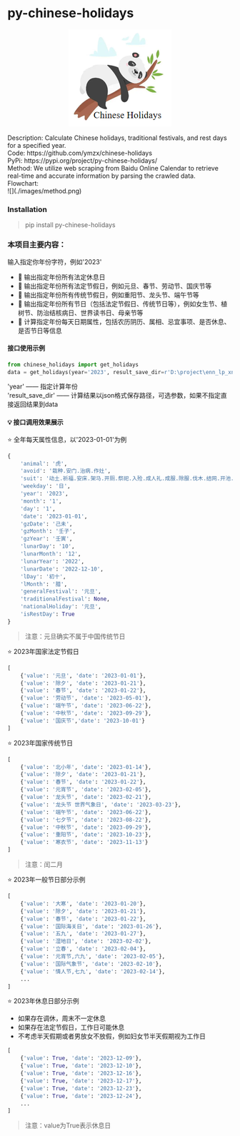 # py-chinese-holidays
<p align="center">
  <img src="./images/icon.png" />
</p>
Description: Calculate Chinese holidays, traditional festivals, and rest days for a specified year. <br>
Code: https://github.com/ymzx/chinese-holidays <br>
PyPi: https://pypi.org/project/py-chinese-holidays/  <br>
Method: We utilize web scraping from Baidu Online Calendar to retrieve real-time and accurate information by parsing the crawled data. <br>
Flowchart: <br>
![](./images/method.png)

### Installation
> pip install py-chinese-holidays

### 本项目主要内容：
输入指定你年份字符，例如'2023'
- 🚀 输出指定年份所有法定休息日
- 🚀 输出指定年份所有法定节假日，例如元旦、春节、劳动节、国庆节等
- 🚀 输出指定年份所有传统节假日，例如重阳节、龙头节、端午节等
- 🚀 输出指定年份所有节日（包括法定节假日、传统节日等），例如女生节、植树节、防治结核病日、世界读书日、母亲节等
- 🚀 计算指定年份每天日期属性，包括农历阴历、属相、忌宜事项、是否休息、是否节日等信息


#### 接口使用示例

```python
from chinese_holidays import get_holidays
data = get_holidays(year='2023', result_save_dir=r'D:\project\enn_lp_xndc\load_baseline\src')

```
'year' —— 指定计算年份   
'result_save_dir' —— 计算结果以json格式保存路径，可选参数，如果不指定直接返回结果到data
#### 💡 接口调用效果展示
⭐ 全年每天属性信息，以'2023-01-01'为例
```python
{
    'animal': '虎',
    'avoid': '栽种.安门.治病.作灶',
    'suit': '动土.祈福.安床.架马.开厕.祭祀.入殓.成人礼.成服.除服.伐木.结网.开池.求子',
    'weekday': '日',
    'year': '2023',
    'month': '1',
    'day': '1',
    'date': '2023-01-01',
    'gzDate': '己未',
    'gzMonth': '壬子',
    'gzYear': '壬寅',
    'lunarDay': '10',
    'lunarMonth': '12',
    'lunarYear': '2022',
    'lunarDate': '2022-12-10',
    'lDay': '初十',
    'lMonth': '腊',
    'generalFestival': '元旦',
    'traditionalFestival': None,
    'nationalHoliday': '元旦',
    'isRestDay': True
}
```
> 注意：元旦确实不属于中国传统节日 <br>

⭐ 2023年国家法定节假日
```python
[
    {'value': '元旦', 'date': '2023-01-01'}, 
    {'value': '除夕', 'date': '2023-01-21'}, 
    {'value': '春节', 'date': '2023-01-22'}, 
    {'value': '劳动节', 'date': '2023-05-01'}, 
    {'value': '端午节', 'date': '2023-06-22'}, 
    {'value': '中秋节', 'date': '2023-09-29'}, 
    {'value': '国庆节','date': '2023-10-01'}
]
```

⭐ 2023年国家传统节日
```python
[
    {'value': '北小年', 'date': '2023-01-14'}, 
    {'value': '除夕', 'date': '2023-01-21'}, 
    {'value': '春节', 'date': '2023-01-22'}, 
    {'value': '元宵节', 'date': '2023-02-05'}, 
    {'value': '龙头节', 'date': '2023-02-21'}, 
    {'value': '龙头节 世界气象日', 'date': '2023-03-23'}, 
    {'value': '端午节', 'date': '2023-06-22'}, 
    {'value': '七夕节', 'date': '2023-08-22'}, 
    {'value': '中秋节', 'date': '2023-09-29'}, 
    {'value': '重阳节', 'date': '2023-10-23'}, 
    {'value': '寒衣节', 'date': '2023-11-13'}
]
```
> 注意：闰二月 <br>

⭐ 2023年一般节日部分示例 <br>
```python
[
    {'value': '大寒', 'date': '2023-01-20'}, 
    {'value': '除夕', 'date': '2023-01-21'}, 
    {'value': '春节', 'date': '2023-01-22'}, 
    {'value': '国际海关日', 'date': '2023-01-26'}, 
    {'value': '五九', 'date': '2023-01-27'}, 
    {'value': '湿地日', 'date': '2023-02-02'}, 
    {'value': '立春', 'date': '2023-02-04'}, 
    {'value': '元宵节,六九', 'date': '2023-02-05'}, 
    {'value': '国际气象节', 'date': '2023-02-10'}, 
    {'value': '情人节,七九', 'date': '2023-02-14'},
    ...
] 
```

⭐ 2023年休息日部分示例 <br>
- 如果存在调休，周末不一定休息
- 如果存在法定节假日，工作日可能休息
- 不考虑半天假期或者男放女不放假，例如妇女节半天假期视为工作日
```python
[
    {'value': True, 'date': '2023-12-09'}, 
    {'value': True, 'date': '2023-12-10'}, 
    {'value': True, 'date': '2023-12-16'}, 
    {'value': True, 'date': '2023-12-17'}, 
    {'value': True, 'date': '2023-12-23'}, 
    {'value': True, 'date': '2023-12-24'},
    ...
]
```
> 注意：value为True表示休息日 <br>